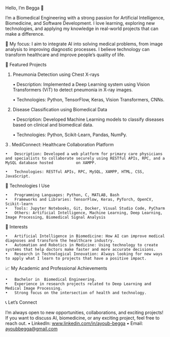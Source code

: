 Hello, I’m Begga 👋

I’m a Biomedical Engineering  with a strong passion for Artificial Intelligence, Biomedicine, and Software Development. I love learning, exploring new technologies, and applying my knowledge in real-world projects that can make a difference.

🔬 My focus: I aim to integrate AI into solving medical problems, from image analysis to improving diagnostic processes. I believe technology can transform healthcare and improve people’s quality of life.

🚀 Featured Projects

1. Pneumonia Detection using Chest X-rays

	•	Description: Implemented a Deep Learning system using Vision Transformers (ViT) to detect pneumonia in X-ray images.

	•	Technologies: Python, TensorFlow, Keras, Vision Transformers, CNNs.


3. Disease Classification using Biomedical Data

	•	Description: Developed Machine Learning models to classify diseases based on clinical and biomedical data.

	•	Technologies: Python, Scikit-Learn, Pandas, NumPy.



3 . MediConnect: Healthcare Collaboration Platform

	•	Description: Developed a web platform for primary care physicians and specialists to collaborate securely using RESTful APIs, RPC, and a MySQL database hosted 			on XAMPP.
 
	•	Technologies: RESTful APIs, RPC, MySQL, XAMPP, HTML, CSS, JavaScript.


🔧 Technologies I Use

	•	Programming Languages: Python, C, MATLAB, Bash
	•	Frameworks and Libraries: TensorFlow, Keras, PyTorch, OpenCV, Scikit-learn
	•	Tools: Jupyter Notebooks, Git, Docker, Visual Studio Code, PyCharm
	•	Others: Artificial Intelligence, Machine Learning, Deep Learning, Image Processing, Biomedical Signal Analysis

🌱 Interests

	•	Artificial Intelligence in Biomedicine: How AI can improve medical diagnoses and transform the healthcare industry.
	•	Automation and Robotics in Medicine: Using technology to create systems that help doctors make faster and more accurate decisions.
	•	Research in Technological Innovation: Always looking for new ways to apply what I learn to projects that have a positive impact.

📈 My Academic and Professional Achievements

	•	Bachelor in  Biomedical Engineering.
	•	Experience in research projects related to Deep Learning and Medical Image Processing.
	•	Strong focus on the intersection of health and technology.

📞 Let’s Connect

I’m always open to new opportunities, collaborations, and exciting projects! If you want to discuss AI, biomedicine, or any exciting project, feel free to reach out.
	•	LinkedIn: www.linkedin.com/in/ayoub-begga
	•	Email: ayoubbegga@gmail.com
